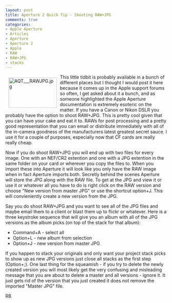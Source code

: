 ```yaml
---
layout: post
title: Aperture 2 Quick Tip - Shooting RAW+JPG
comments: true
categories:
- Apple Aperture
- Articles
- Aperture
- Aperture 2
- Apple
- RAW
- RAW+JPG
- stacks
---
```

<a href="/wp-content/uploads/2009/01/AQT___RAWJPG.jpg"><img title="AQT___RAWJPG.jpg" src="/wp-content/uploads/2009/01/.thumbs/.AQT___RAWJPG.jpg" border="0" alt="AQT___RAWJPG.jpg" hspace="10" vspace="10" width="150" height="94" align="left" /></a>This little tidbit is probably available in a bunch of different places but I thought I would post it here because it comes up in the Apple support forums so often, I get asked about it a bunch, and as someone highlighted the Apple Aperture documentation is extremely esoteric on the matter. If you have a Canon or Nikon DSLR you probably have the option to shoot RAW+JPG. This is pretty cool given that you can have your cake and eat it to. RAWs for post processing and a pretty good representation that you can email or distribute immediately with all of the in-camera goodness of the manufacturers latest greatest secret sauce. I use it for a couple of purposes, especially now that CF cards are really really cheap.<!--more-->

Now if you do shoot RAW+JPG you will end up with two files for every image. One with an NEF/CR2 extention and one with a JPG extention in the same folder on your card or wherever you copy the files to. When you import these into Aperture it will look like you only have the RAW image when in fact Aperture imports both. Secretly behind the scenes Aperture will store the JPG along with the RAW file. To get at the JPG and view it or use it or whatever all you have to do is right click on the RAW version and choose "New version from master JPG" or use the shortcut option+J. This will convieniently create a new version from the JPG.

Say you do shoot RAW+JPG and you want to see all of the JPG files and maybe email them to a client or blast them up to flickr or whatever. Here is a three keystroke sequence that will give you an album with all of the JPG versions as the album picks (on top of the stack for that album):
<ul>
	<li>Command+A - select all</li>
	<li>Option+L - new album from selection</li>
	<li>Option+J - new version from master JPG</li>
</ul>
If you happen to stack your originals and only want your project stack picks to show up as new JPG versions just close all stacks as the first step (Option+;). One last thing for the squeamish - if you try to delete the newly created version you will most likely get the very confusing and misleading message that you are about to delete a master and all versions - ignore it. It just gets rid of the version that you just created it does not remove the imported "Master JPG" file.

RB